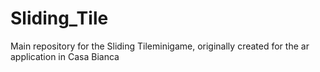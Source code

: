 # Sliding_Tile
Main repository for the Sliding Tileminigame, originally created for the ar application in Casa Bianca
